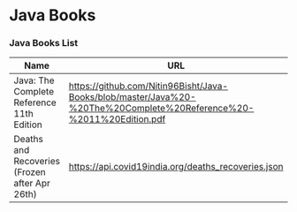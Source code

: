 # Java Books

### Java Books List

| Name                                                                      | URL                                                      |
| ------------------------------------------------------------------------- | -------------------------------------------------------- |
|  Java: The Complete Reference 11th Edition                        | https://github.com/Nitin96Bisht/Java-Books/blob/master/Java%20-%20The%20Complete%20Reference%20-%2011%20Edition.pdf              |
| Deaths and Recoveries (Frozen after Apr 26th)                             | https://api.covid19india.org/deaths_recoveries.json      |


